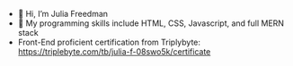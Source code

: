 - 👋 Hi, I’m Julia Freedman
- 🌱 My programming skills include HTML, CSS, Javascript, and full MERN stack
-  Front-End proficient certification from Triplybyte: https://triplebyte.com/tb/julia-f-08swo5k/certificate

<!---
julsfreedman/julsfreedman is a ✨ special ✨ repository because its `README.md` (this file) appears on your GitHub profile.
You can click the Preview link to take a look at your changes.
--->

